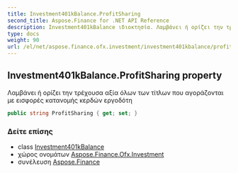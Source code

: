 ```yaml
---
title: Investment401kBalance.ProfitSharing
second_title: Aspose.Finance for .NET API Reference
description: Investment401kBalance ιδιοκτησία. Λαμβάνει ή ορίζει την τρέχουσα αξία όλων των τίτλων που αγοράζονται με εισφορές κατανομής κερδών εργοδότη
type: docs
weight: 90
url: /el/net/aspose.finance.ofx.investment/investment401kbalance/profitsharing/
---
```

## Investment401kBalance.ProfitSharing property

Λαμβάνει ή ορίζει την τρέχουσα αξία όλων των τίτλων που αγοράζονται με εισφορές κατανομής κερδών εργοδότη

```csharp
public string ProfitSharing { get; set; }
```

### Δείτε επίσης

* class [Investment401kBalance](../)
* χώρος ονομάτων [Aspose.Finance.Ofx.Investment](../../investment401kbalance/)
* συνέλευση [Aspose.Finance](../../../)



